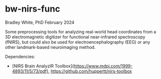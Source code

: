 # bw-nirs-func
Bradley White, PhD
February 2024

Some preprocessing tools for analyzing real-world head coordinates from a 3D electromagnetic digitizer for functional near-infrared spectroscopy (fNIRS), but could also be used for electroencephalography (EEG) or any other landmark-based neuroimaging method.

Dependencies:
- [NIRS Brain AnalyzIR Toolbox]{https://www.mdpi.com/1999-4893/11/5/73/pdf}, https://github.com/huppertt/nirs-toolbox
